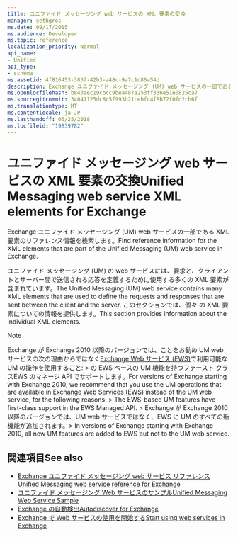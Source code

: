 ```yaml
---
title: ユニファイド メッセージング web サービスの XML 要素の交換
manager: sethgros
ms.date: 09/17/2015
ms.audience: Developer
ms.topic: reference
localization_priority: Normal
api_name:
- Unified
api_type:
- schema
ms.assetid: 4f816453-383f-42b3-a48c-9a7c1d86a54d
description: Exchange ユニファイド メッセージング (UM) web サービスの一部である XML 要素のリファレンス情報を検索します。
ms.openlocfilehash: b843aec19cbcc9bea487a253ff336e51e0825ca7
ms.sourcegitcommit: 34041125dc8c5f993b21cebfc4f8b72f0fd2cb6f
ms.translationtype: MT
ms.contentlocale: ja-JP
ms.lasthandoff: 06/25/2018
ms.locfileid: "19839782"
---
```

# <a name="unified-messaging-web-service-xml-elements-for-exchange"></a><span data-ttu-id="0ac37-103">ユニファイド メッセージング web サービスの XML 要素の交換</span><span class="sxs-lookup"><span data-stu-id="0ac37-103">Unified Messaging web service XML elements for Exchange</span></span>

<span data-ttu-id="0ac37-104">Exchange ユニファイド メッセージング (UM) web サービスの一部である XML 要素のリファレンス情報を検索します。</span><span class="sxs-lookup"><span data-stu-id="0ac37-104">Find reference information for the XML elements that are part of the Unified Messaging (UM) web service in Exchange.</span></span>
  
<span data-ttu-id="0ac37-105">ユニファイド メッセージング (UM) の web サービスには、要求と、クライアントとサーバー間で送信される応答を定義するために使用する多くの XML 要素が含まれています。</span><span class="sxs-lookup"><span data-stu-id="0ac37-105">The Unified Messaging (UM) web service contains many XML elements that are used to define the requests and responses that are sent between the client and the server.</span></span> <span data-ttu-id="0ac37-106">このセクションでは、個々 の XML 要素についての情報を提供します。</span><span class="sxs-lookup"><span data-stu-id="0ac37-106">This section provides information about the individual XML elements.</span></span>
  
> [!NOTE]
>  <span data-ttu-id="0ac37-107">Exchange が Exchange 2010 以降のバージョンでは、ことをお勧め UM web サービスの次の理由からではなく[Exchange Web サービス (EWS)](http://msdn.microsoft.com/library/60285497-0c4e-4e51-84e1-34dd6d89a5d8%28Office.15%29.aspx)で利用可能な UM の操作を使用すること: > の EWS ベースの UM 機能を持つファースト クラスEWS のマネージ API でサポートします。</span><span class="sxs-lookup"><span data-stu-id="0ac37-107">For versions of Exchange starting with Exchange 2010, we recommend that you use the UM operations that are available in [Exchange Web Services (EWS)](http://msdn.microsoft.com/library/60285497-0c4e-4e51-84e1-34dd6d89a5d8%28Office.15%29.aspx) instead of the UM web service, for the following reasons: >  The EWS-based UM features have first-class support in the EWS Managed API.</span></span> <span data-ttu-id="0ac37-108">> Exchange が Exchange 2010 以降のバージョンでは、UM web サービスではなく、EWS に UM のすべての新機能が追加されます。</span><span class="sxs-lookup"><span data-stu-id="0ac37-108">>  In versions of Exchange starting with Exchange 2010, all new UM features are added to EWS but not to the UM web service.</span></span> 
  
## <a name="see-also"></a><span data-ttu-id="0ac37-109">関連項目</span><span class="sxs-lookup"><span data-stu-id="0ac37-109">See also</span></span>

- [<span data-ttu-id="0ac37-110">Exchange ユニファイド メッセージング web サービス リファレンス</span><span class="sxs-lookup"><span data-stu-id="0ac37-110">Unified Messaging web service reference for Exchange</span></span>](unified-messaging-web-service-reference-for-exchange.md)
- [<span data-ttu-id="0ac37-111">ユニファイド メッセージング Web サービスのサンプル</span><span class="sxs-lookup"><span data-stu-id="0ac37-111">Unified Messaging Web Service Sample</span></span>](http://www.microsoft.com/en-us/download/details.aspx?id=14832)
- [<span data-ttu-id="0ac37-112">Exchange の自動検出</span><span class="sxs-lookup"><span data-stu-id="0ac37-112">Autodiscover for Exchange</span></span>](../exchange-web-services/autodiscover-for-exchange.md)
- [<span data-ttu-id="0ac37-113">Exchange で Web サービスの使用を開始する</span><span class="sxs-lookup"><span data-stu-id="0ac37-113">Start using web services in Exchange</span></span>](../exchange-web-services/start-using-web-services-in-exchange.md)
    

